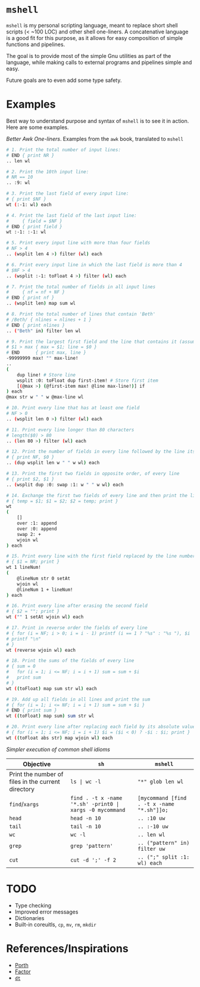 # `mshell`

`mshell` is my personal scripting language, meant to replace short shell scripts (< ~100 LOC) and other shell one-liners.
A concatenative language is a good fit for this purpose, as it allows for easy composition of simple functions and pipelines.

The goal is to provide most of the simple Gnu utilities as part of the language,
while making calls to external programs and pipelines simple and easy.

Future goals are to even add some type safety.

# Examples

Best way to understand purpose and syntax of `mshell` is to see it in action. Here are some examples.

*Better Awk One-liners*. Examples from the `awk` book, translated to `mshell`

```sh
# 1. Print the total number of input lines:
# END { print NR }
.. len wl

# 2. Print the 10th input line:
# NR == 10
.. :9: wl

# 3. Print the last field of every input line:
# { print $NF }
wt (:-1: wl) each

# 4. Print the last field of the last input line:
#     { field = $NF }
# END { print field }
wt :-1: :-1: wl

# 5. Print every input line with more than four fields
# NF > 4
.. (wsplit len 4 >) filter (wl) each

# 6. Print every input line in which the last field is more than 4
# $NF > 4
.. (wsplit :-1: toFloat 4 >) filter (wl) each

# 7. Print the total number of fields in all input lines
#     { nf = nf + NF }
# END { print nf }
.. (wsplit len) map sum wl

# 8. Print the total number of lines that contain 'Beth'
# /Beth/ { nlines = nlines + 1 }
# END { print nlines }
.. ("Beth" in) filter len wl

# 9. Print the largest first field and the line that contains it (assumes some $1 is positive):
# $1 > max { max = $1; line = $0 }
# END      { print max, line }
-99999999 max! "" max-line!
..
(
    dup line! # Store line
    wsplit :0: toFloat dup first-item! # Store first item
    [(@max >) (@first-item max! @line max-line!)] if
) each
@max str w " " w @max-line wl

# 10. Print every line that has at least one field
# NF > 0
.. (wsplit len 0 >) filter (wl) each

# 11. Print every line longer than 80 characters
# length($0) > 80
.. (len 80 >) filter (wl) each

# 12. Print the number of fields in every line followed by the line itself
# { print NF, $0 }
.. (dup wsplit len w " " w wl) each

# 13. Print the first two fields in opposite order, of every line
# { print $2, $1 }
.. (wsplit dup :0: swap :1: w " " w wl) each

# 14. Exchange the first two fields of every line and then print the line
# { temp = $1; $1 = $2; $2 = temp; print }
wt
(
    []
    over :1: append
    over :0: append
    swap 2: +
    wjoin wl
) each

# 15. Print every line with the first field replaced by the line number
# { $1 = NR; print }
wt 1 lineNum!
(
    @lineNum str 0 setAt
    wjoin wl
    @lineNum 1 + lineNum!
) each

# 16. Print every line after erasing the second field
# { $2 = ""; print }
wt ("" 1 setAt wjoin wl) each

# 17. Print in reverse order the fields of every line
# { for (i = NF; i > 0; i = i - 1) printf (i == 1 ? "%s" : "%s "), $i
# printf "\n"
# }
wt (reverse wjoin wl) each

# 18. Print the sums of the fields of every line
# { sum = 0
#   for (i = 1; i <= NF; i = i + 1) sum = sum + $i
#   print sum
# }
wt ((toFloat) map sum str wl) each

# 19. Add up all fields in all lines and print the sum
# { for (i = 1; i <= NF; i = i + 1) sum = sum + $i }
# END { print sum }
wt ((toFloat) map sum) sum str wl

# 20. Print every line after replacing each field by its absolute value
# { for (i = 1; i <= NF; i = i + 1) $i = ($i < 0) ? -$i : $i; print }
wt ((toFloat abs str) map wjoin wl) each

```


*Simpler execution of common shell idioms*

| Objective | `sh` | `mshell` |
|-----------|-----|----------|
| Print the number of files in the current directory | `ls \| wc -l`                                                | `"*" glob len wl` |
| `find`/`xargs`                                     |  `find . -t x -name '*.sh' -print0 \|  xargs -0 mycommand`   | `[mycommand [find . -t x -name "*.sh"]]o;` |
| `head` | `head -n 10` | `.. :10 uw` |
| `tail` | `tail -n 10` | `.. :-10 uw` |
| `wc` | `wc -l` | `.. len wl` |
| `grep` | `grep 'pattern'` | `.. ("pattern" in) filter uw` |
| `cut` | `cut -d ';' -f 2` | `.. (";" split :1: wl) each` |


# TODO

- Type checking
- Improved error messages
- Dictionaries
- Built-in coreuitls, `cp`, `mv`, `rm`, `mkdir`

# References/Inspirations

- [Porth](https://gitlab.com/tsoding/porth)
- [Factor](https://factorcode.org/)
- [`dt`](https://dt.plumbing/)
